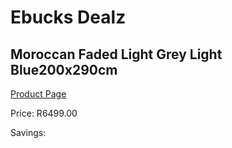 
# Ebucks Dealz
## Moroccan Faded Light Grey Light Blue200x290cm
[Product Page](https://www.ebucks.com/web/shop/productSelected.do?prodId=1210547898&catId=1209942441)

Price: R6499.00

Savings: 


	